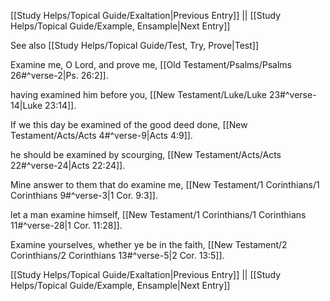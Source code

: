 [[Study Helps/Topical Guide/Exaltation|Previous Entry]]  ||  [[Study Helps/Topical Guide/Example, Ensample|Next Entry]]

 See also [[Study Helps/Topical Guide/Test, Try, Prove|Test]]

 Examine me, O Lord, and prove me, [[Old Testament/Psalms/Psalms 26#^verse-2|Ps. 26:2]].

 having examined him before you, [[New Testament/Luke/Luke 23#^verse-14|Luke 23:14]].

 If we this day be examined of the good deed done, [[New Testament/Acts/Acts 4#^verse-9|Acts 4:9]].

 he should be examined by scourging, [[New Testament/Acts/Acts 22#^verse-24|Acts 22:24]].

 Mine answer to them that do examine me, [[New Testament/1 Corinthians/1 Corinthians 9#^verse-3|1 Cor. 9:3]].

 let a man examine himself, [[New Testament/1 Corinthians/1 Corinthians 11#^verse-28|1 Cor. 11:28]].

 Examine yourselves, whether ye be in the faith, [[New Testament/2 Corinthians/2 Corinthians 13#^verse-5|2 Cor. 13:5]].

[[Study Helps/Topical Guide/Exaltation|Previous Entry]]  ||  [[Study Helps/Topical Guide/Example, Ensample|Next Entry]]